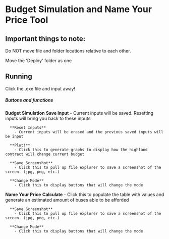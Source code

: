 # Budget Simulation and Name Your Price Tool

## Important things to note:
Do NOT move file and folder locations relative to each other.

Move the 'Deploy' folder as one


## Running
Click the .exe file and input away!

##### Buttons and functions
  **Budget Simulation**
      **Save Input**
        - Current inputs will be saved. Resetting inputs will bring you back to these inputs
      
      **Reset Inputs**
        - Current inputs will be erased and the previous saved inputs will be input
      
      **Plot!**
        - Click this to generate graphs to display how the highland contract will change current budget
      
      **Save Screenshot**
        - Click this to pull up file explorer to save a screenshot of the screen. (jpg, png, etc.)

      **Change Mode**
        - Click this to display buttons that will change the mode 
      
  **Name Your Price**
      **Calculate**
        - Click this to populate the table with values and generate an estimated amount of buses able to be afforded
      
      **Save Screenshot**
        - Click this to pull up file explorer to save a screenshot of the screen. (jpg, png, etc.)
      
      **Change Mode**
        - Click this to display buttons that will change the mode 


